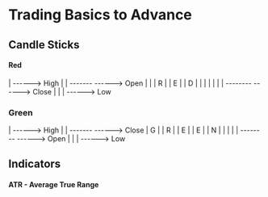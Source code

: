 # Trading Basics to Advance

## Candle Sticks
#### Red

   | ------> High
   |
   |
------- ------> Open
|     | 
|  R  |
|  E  |
|  D  |
|     |
|     |
|     |
-------- ------> Close
   |
   |
   | ------> Low

### Green 

   | ------> High
   |
   |
------- ------> Close
|  G  | 
|  R  |
|  E  |
|  E  |
|  N  |
|     |
|     |
-------- ------> Open
   |
   |
   | ------> Low
 
 
 
## Indicators

#### ATR - Average True Range
